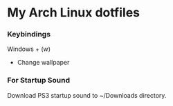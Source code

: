 # My Arch Linux dotfiles

### Keybindings

Windows + (w)
- Change wallpaper

### For Startup Sound

Download PS3 startup sound to ~/Downloads directory.
